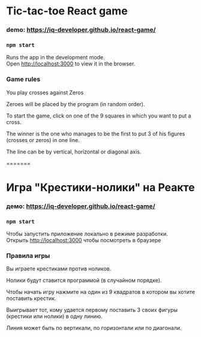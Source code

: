 # Tic-tac-toe React game

### demo: https://iq-developer.github.io/react-game/

### `npm start`
Runs the app in the development mode.\
Open [http://localhost:3000](http://localhost:3000) to view it in the browser.

### Game rules

You play crosses against Zeros

Zeroes will be placed by the program (in random order).

To start the game, click on one of the 9 squares in which you want to put a cross.

The winner is the one who manages to be the first to put 3 of his figures (crosses or zeros) in one line.

The line can be by vertical, horizontal or diagonal axis.

=======

# Игра "Крестики-нолики" на Реакте

### демо: https://iq-developer.github.io/react-game/

### `npm start`
Чтобы запустить приложение локально в режиме разработки.\
Открыть [http://localhost:3000](http://localhost:3000) чтобы посмотреть в браузере

### Правила игры

Вы играете крестиками против ноликов.

Нолики будут ставится программой (в случайном порядке).

Чтобы начать игру нажмите на один из 9 квадратов в котором вы хотите поставить крестик.

Выигрывает тот, кому удается первому поставить 3 своих фигуры (крестики или нолики) в одну линию.

Линия может быть по вертикали, по горизонтали или по диагонали.

